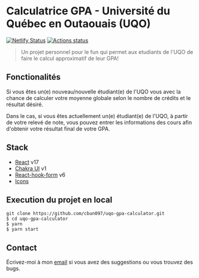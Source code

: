 # Calculatrice GPA - Université du Québec en Outaouais (UQO)

[![Netlify Status](https://api.netlify.com/api/v1/badges/ec8f258e-fa1d-4b24-8d2f-b4d89f361227/deploy-status)](https://app.netlify.com/sites/cbun097-uqo-gpa-cal/deploys) [![Actions status](https://github.com/cbun097/uqo-gpa-calculator/workflows/Build%20frontend/badge.svg)](https://github.com/cbun097/uqo-gpa-calculator/actions)

> Un projet personnel pour le fun qui permet aux etudiants de l'UQO de faire le calcul approximatif de leur GPA!

## Fonctionalités

Si vous êtes un(e) nouveau/nouvelle étudiant(e) de l'UQO vous avec la chance de calculer votre moyenne globale selon le nombre de crédits et le résultat désiré.

Dans le cas, si vous êtes actuellement un(e) étudiant(e) de l'UQO, à partir de votre relevé de note, vous pouvez entrer les informations des cours afin d'obtenir votre résultat final de votre GPA.

## Stack

- [React](https://reactjs.org/) v17
- [Chakra UI](https://chakra-ui.com/) v1
- [React-hook-form](https://react-hook-form.com/) v6
- [Icons](https://fontawesome.com/)

## Execution du projet en local

```text
git clone https://github.com/cbun097/uqo-gpa-calculator.git
$ cd uqo-gpa-calculator
$ yarn
$ yarn start
```

>

## Contact

Écrivez-moi à mon [email](mailto:cbun.dev@gmail.com) si vous avez des suggestions ou vous trouvez des bugs.
